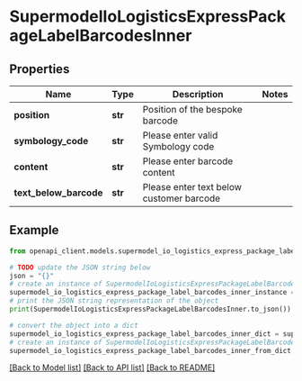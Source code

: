 # SupermodelIoLogisticsExpressPackageLabelBarcodesInner


## Properties

Name | Type | Description | Notes
------------ | ------------- | ------------- | -------------
**position** | **str** | Position of the bespoke barcode | 
**symbology_code** | **str** | Please enter valid Symbology code | 
**content** | **str** | Please enter barcode content | 
**text_below_barcode** | **str** | Please enter text below customer barcode | 

## Example

```python
from openapi_client.models.supermodel_io_logistics_express_package_label_barcodes_inner import SupermodelIoLogisticsExpressPackageLabelBarcodesInner

# TODO update the JSON string below
json = "{}"
# create an instance of SupermodelIoLogisticsExpressPackageLabelBarcodesInner from a JSON string
supermodel_io_logistics_express_package_label_barcodes_inner_instance = SupermodelIoLogisticsExpressPackageLabelBarcodesInner.from_json(json)
# print the JSON string representation of the object
print(SupermodelIoLogisticsExpressPackageLabelBarcodesInner.to_json())

# convert the object into a dict
supermodel_io_logistics_express_package_label_barcodes_inner_dict = supermodel_io_logistics_express_package_label_barcodes_inner_instance.to_dict()
# create an instance of SupermodelIoLogisticsExpressPackageLabelBarcodesInner from a dict
supermodel_io_logistics_express_package_label_barcodes_inner_from_dict = SupermodelIoLogisticsExpressPackageLabelBarcodesInner.from_dict(supermodel_io_logistics_express_package_label_barcodes_inner_dict)
```
[[Back to Model list]](../README.md#documentation-for-models) [[Back to API list]](../README.md#documentation-for-api-endpoints) [[Back to README]](../README.md)



